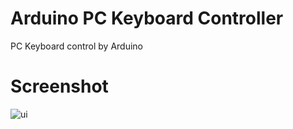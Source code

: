 # Arduino PC Keyboard Controller
PC Keyboard control by Arduino


# Screenshot

![ui]('http://i.imgur.com/nf9astW.png')